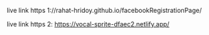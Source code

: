 live link https 1://rahat-hridoy.github.io/facebookRegistrationPage/

live link https 2: https://vocal-sprite-dfaec2.netlify.app/
